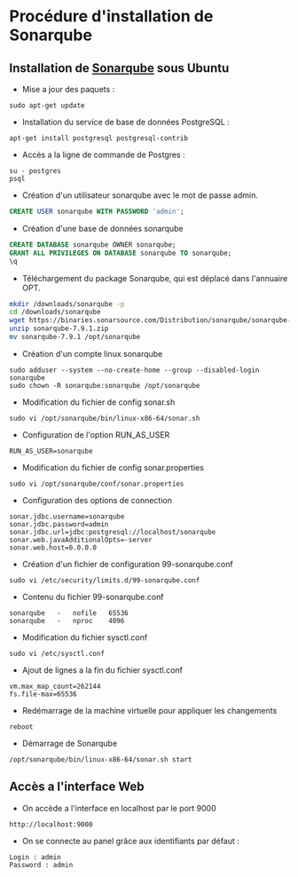 # Procédure d'installation de Sonarqube



## Installation de [Sonarqube](https://docs.sonarqube.org/latest/) sous Ubuntu 

- Mise a jour des paquets :
```shell
sudo apt-get update
```

- Installation du service de base de données PostgreSQL : 
```shell
apt-get install postgresql postgresql-contrib
```
  
   - Accès a la ligne de commande de Postgres : 
```shell
su - postgres
psql
```

   - Création d'un utilisateur sonarqube avec le mot de passe admin.
```sql
CREATE USER sonarqube WITH PASSWORD 'admin';
```

   - Création d'une base de données sonarqube 
```sql
CREATE DATABASE sonarqube OWNER sonarqube;
GRANT ALL PRIVILEGES ON DATABASE sonarqube TO sonarqube;
\q
```


   - Téléchargement du package Sonarqube, qui est déplacé dans l'annuaire OPT.
```bash
mkdir /downloads/sonarqube -p
cd /downloads/sonarqube
wget https://binaries.sonarsource.com/Distribution/sonarqube/sonarqube-7.9.1.zip
unzip sonarqube-7.9.1.zip
mv sonarqube-7.9.1 /opt/sonarqube
```

   - Création d'un compte linux sonarqube
```shell
sudo adduser --system --no-create-home --group --disabled-login sonarqube
sudo chown -R sonarqube:sonarqube /opt/sonarqube
```
		
   - Modification du fichier de config sonar.sh
```shell
sudo vi /opt/sonarqube/bin/linux-x86-64/sonar.sh
```

   - Configuration de l'option RUN_AS_USER
```shell
RUN_AS_USER=sonarqube
```

   - Modification du fichier de config sonar.properties
```shell
sudo vi /opt/sonarqube/conf/sonar.properties
```

   - Configuration des options de connection
```shell
sonar.jdbc.username=sonarqube
sonar.jdbc.password=admin
sonar.jdbc.url=jdbc:postgresql://localhost/sonarqube
sonar.web.javaAdditionalOpts=-server
sonar.web.host=0.0.0.0
```

   - Création d'un fichier de configuration 99-sonarqube.conf
```shell
sudo vi /etc/security/limits.d/99-sonarqube.conf
```

   - Contenu du fichier 99-sonarqube.conf
```shell
sonarqube   -   nofile   65536
sonarqube   -   nproc    4096
```

   - Modification du fichier sysctl.conf
```shell
sudo vi /etc/sysctl.conf
```

   - Ajout de lignes a la fin du fichier sysctl.conf
```shell
vm.max_map_count=262144
fs.file-max=65536
```

   - Redémarrage de la machine virtuelle pour appliquer les changements
```shell
reboot
```

  - Démarrage de Sonarqube
```shell
/opt/sonarqube/bin/linux-x86-64/sonar.sh start
```



		
## Accès a l'interface Web
   - On accède a l'interface en localhost par le port 9000
```shell
http://localhost:9000
```
   - On se connecte au panel grâce aux identifiants par défaut :
```shell
Login : admin
Password : admin
```	



